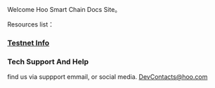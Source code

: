 Welcome Hoo Smart Chain Docs Site。

Resources list：

### [Testnet Info](en-us/testnet.md)

### Tech Support And Help

find us via suppport emmail, or social media.
<DevContacts@hoo.com>